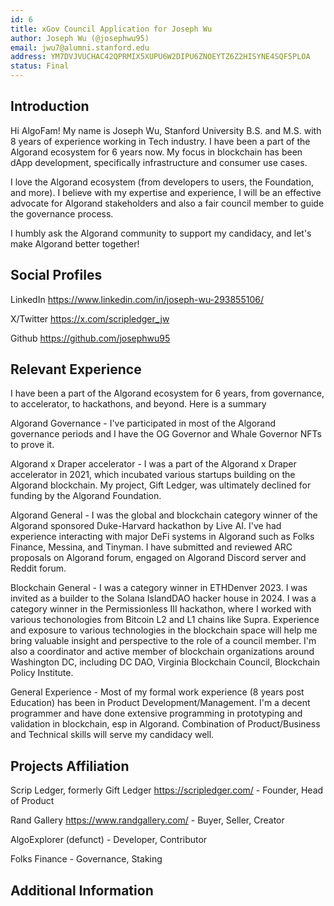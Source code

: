 ```yaml
---
id: 6
title: xGov Council Application for Joseph Wu
author: Joseph Wu (@josephwu95)
email: jwu7@alumni.stanford.edu
address: YM7DVJVUCHAC42QPRMIX5XUPU6W2DIPU6ZNOEYTZ6Z2HISYNE4SQF5PLOA
status: Final
---
```


## Introduction

Hi AlgoFam! My name is Joseph Wu, Stanford University B.S. and M.S. with 8 years of experience working in Tech industry. I have been a part of the Algorand ecosystem for 6 years now. My focus in blockchain has been dApp development, specifically infrastructure and consumer use cases.

I love the Algorand ecosystem (from developers to users, the Foundation, and more). I believe with my expertise and experience, I will be an effective advocate for Algorand stakeholders and also a fair council member to guide the governance process. 

I humbly ask the Algorand community to support my candidacy, and let's make Algorand better together!

## Social Profiles

LinkedIn https://www.linkedin.com/in/joseph-wu-293855106/

X/Twitter https://x.com/scripledger_jw

Github https://github.com/josephwu95

## Relevant Experience

I have been a part of the Algorand ecosystem for 6 years, from governance, to accelerator, to hackathons, and beyond. Here is a summary

Algorand Governance - I've participated in most of the Algorand governance periods and I have the OG Governor and Whale Governor NFTs to prove it. 

Algorand x Draper accelerator - I was a part of the Algorand x Draper accelerator in 2021, which incubated various startups building on the Algorand blockchain. My project, Gift Ledger, was ultimately declined for funding by the Algorand Foundation.

Algorand General - I was the global and blockchain category winner of the Algorand sponsored Duke-Harvard hackathon by Live AI. I've had experience interacting with major DeFi systems in Algorand such as Folks Finance, Messina, and Tinyman. I have submitted and reviewed ARC proposals on Algorand forum, engaged on Algorand Discord server and Reddit forum. 

Blockchain General - I was a category winner in ETHDenver 2023. I was invited as a builder to the Solana IslandDAO hacker house in 2024. I was a category winner in the Permissionless III hackathon, where I worked with various techonologies from Bitcoin L2 and L1 chains like Supra. Experience and exposure to various technologies in the blockchain space will help me bring valuable insight and perspective to the role of a council member. I'm also a coordinator and active member of blockchain organizations around Washington DC, including DC DAO, Virginia Blockchain Council, Blockchain Policy Institute.

General Experience - Most of my formal work experience (8 years post Education) has been in Product Development/Management. I'm a decent programmer and have done extensive programming in prototyping and validation in blockchain, esp in Algorand. Combination of Product/Business and Technical skills will serve my candidacy well. 

## Projects Affiliation

Scrip Ledger, formerly Gift Ledger https://scripledger.com/  - Founder, Head of Product

Rand Gallery https://www.randgallery.com/ - Buyer, Seller, Creator

AlgoExplorer (defunct) - Developer, Contributor

Folks Finance - Governance, Staking

## Additional Information

